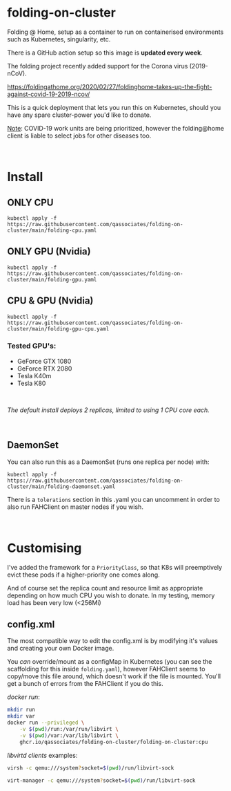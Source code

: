 # folding-on-cluster

Folding @ Home, setup as a container to run on containerised environments such as Kubernetes, singularity, etc.

There is a GitHub action setup so this image is __updated every week__.

The folding project recently added support for the Corona virus (2019-nCoV). 

https://foldingathome.org/2020/02/27/foldinghome-takes-up-the-fight-against-covid-19-2019-ncov/

This is a quick deployment that lets you run this on Kubernetes, should you have any spare cluster-power you'd like to donate. 

<u>Note</u>: COVID-19 work units are being prioritized, however the folding@home client is liable to select jobs for other diseases too.  

&nbsp;

# Install
## ONLY CPU 
```kubectl apply -f https://raw.githubusercontent.com/qassociates/folding-on-cluster/main/folding-cpu.yaml```  

## ONLY GPU (Nvidia)
```kubectl apply -f https://raw.githubusercontent.com/qassociates/folding-on-cluster/main/folding-gpu.yaml```

## CPU & GPU (Nvidia)
```kubectl apply -f https://raw.githubusercontent.com/qassociates/folding-on-cluster/main/folding-gpu-cpu.yaml```  



### Tested GPU's:
* GeForce GTX 1080
* GeForce RTX 2080
* Tesla K40m
* Tesla K80

&nbsp;

*The default install deploys 2 replicas, limited to using 1 CPU core each.*

&nbsp;

## DaemonSet

You can also run this as a DaemonSet (runs one replica per node) with:  

```kubectl apply -f https://raw.githubusercontent.com/qassociates/folding-on-cluster/main/folding-daemonset.yaml```    

There is a `tolerations` section in this .yaml you can uncomment in order to also run FAHClient on master nodes if you wish.  

&nbsp;


# Customising

I've added the framework for a `PriorityClass`, so that K8s will preemptively evict these pods if a higher-priority one comes along.

And of course set the replica count and resource limit as appropriate depending on how much CPU you wish to donate. In my testing, memory load has been very low (<256Mi)


## config.xml

The most compatible way to edit the config.xml is by modifying it's values and creating your own Docker image.  

You *can* override/mount as a configMap in Kubernetes (you can see the scaffolding for this inside `folding.yaml`), however FAHClient seems to copy/move this file around, which doesn't work if the file is mounted. You'll get a bunch of errors from the FAHClient if you do this.


_docker run_:

```sh
mkdir run
mkdir var
docker run --privileged \
    -v $(pwd)/run:/var/run/libvirt \
    -v $(pwd)/var:/var/lib/libvirt \
    ghcr.io/qassociates/folding-on-cluster/folding-on-cluster:cpu
```

_libvirtd clients_ examples:

```sh
virsh -c qemu:///system?socket=$(pwd)/run/libvirt-sock
```

```sh
virt-manager -c qemu:///system?socket=$(pwd)/run/libvirt-sock
```
